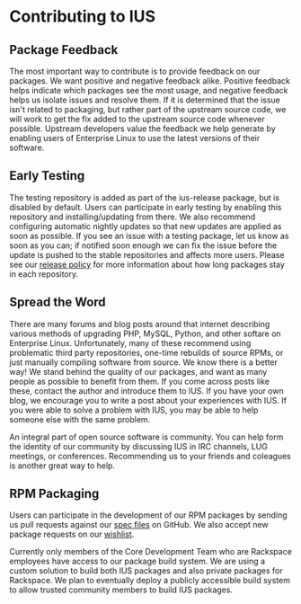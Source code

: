 # Contributing to IUS

## Package Feedback

The most important way to contribute is to provide feedback on our packages.
We want positive and negative feedback alike.  Positive feedback helps indicate
which packages see the most usage, and negative feedback helps us isolate
issues and resolve them.  If it is determined that the issue isn't related to
packaging, but rather part of the upstream source code, we will work to get the
fix added to the upstream source code whenever possible.  Upstream developers
value the feedback we help generate by enabling users of Enterprise Linux to
use the latest versions of their software.

## Early Testing

The testing repository is added as part of the ius-release package, but is
disabled by default.  Users can participate in early testing by enabling this
repository and installing/updating from there.  We also recommend configuring
automatic nightly updates so that new updates are applied as soon as possible.
If you see an issue with a testing package, let us know as soon as you can; if
notified soon enough we can fix the issue before the update is pushed to the
stable repositories and affects more users.  Please see our [release policy][1]
for more information about how long packages stay in each repository.

## Spread the Word

There are many forums and blog posts around that internet describing various
methods of upgrading PHP, MySQL, Python, and other softare on Enterprise Linux.
Unfortunately, many of these recommend using problematic third party
repositories, one-time rebuilds of source RPMs, or just manually compiling
software from source.  We know there is a better way!  We stand behind the
quality of our packages, and want as many people as possible to benefit from
them.  If you come across posts like these, contact the author and introduce
them to IUS.  If you have your own blog, we encourage you to write a post about
your experiences with IUS.  If you were able to solve a problem with IUS, you
may be able to help someone else with the same problem.

An integral part of open source software is community.  You can help form the
identity of our community by discussing IUS in IRC channels, LUG meetings, or
conferences.  Recommending us to your friends and coleagues is another great
way to help.

## RPM Packaging

Users can participate in the development of our RPM packages by sending us pull
requests against our [spec files][2] on GitHub.  We also accept new package
requests on our [wishlist][3].

Currently only members of the Core Development Team who are Rackspace employees
have access to our package build system.  We are using a custom solution to
build both IUS packages and also private packages for Rackspace.  We plan to
eventually deploy a publicly accessible build system to allow trusted community
members to build IUS packages.

[1]: philosophy.md#release-policy
[2]: https://github.com/iuscommunity-pkg
[3]: https://github.com/iuscommunity/wishlist

